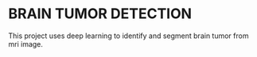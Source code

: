# BRAIN TUMOR DETECTION 

This project uses deep learning to identify and segment brain tumor from mri image.
